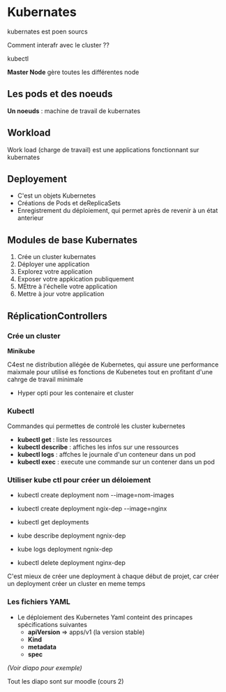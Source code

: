 # Kubernates

kubernates est poen sourcs



Comment interafr avec le cluster ??

kubectl


**Master Node** gère toutes les différentes node


## Les pods et des noeuds


**Un noeuds** : machine de travail de kubernates


## Workload


Work load (charge de travail) est une applications fonctionnant sur kubernates


## Deployement

- C'est un objets Kubernetes
- Créations de Pods et deReplicaSets
- Enregistrement du déploiement, qui permet après de revenir à un état anterieur


## Modules de base Kubernates

1) Crée un cluster kubernates
2) Déployer une application
3) Explorez votre application
4) Exposer votre appkication publiquement
5) MEttre à l'échelle votre application
6) Mettre à jour votre application

## RéplicationControllers



### Crée un cluster

**Minikube**

C4est ne distribution allégée de Kubernetes, qui assure une performance maixmale pour utilisé es fonctions de Kubenetes tout en profitant d'une cahrge de travail minimale

- Hyper opti pour les contenaire et cluster


### Kubectl

Commandes qui permettes de controlé les cluster kubernetes

- **kubectl get** : liste les ressources
- **kubectl describe** : affiches les infos sur une ressources
- **kubectl logs** : affches le journale d'un conteneur dans un pod
- **kubectl exec** : execute une commande sur un contener dans un pod


### Utiliser kube ctl pour créer un déloiement


- kubectl create deployment nom --image=nom-images
- kubectl create deployment ngix-dep --image=nginx
  
- kubectl get deployments
- kube describe deployment ngnix-dep
- kube logs deployment ngnix-dep
- kubectl delete deployment nginx-dep



C'est mieux de créer une deployment à chaque début de projet, car créer un deployment créer un cluster en meme temps


### Les fichiers YAML

- Le déploiement des Kubernetes Yaml conteint des princapes spécifications suivantes
	- **apiVersion** => apps/v1 (la version stable)
	- **Kind**
	- **metadata**
	- **spec**

*(Voir diapo pour exemple)*

Tout les diapo sont sur moodle (cours 2)



